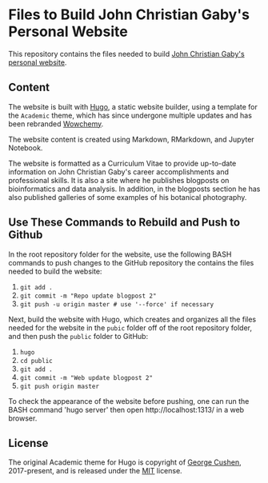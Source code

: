 # Files to Build John Christian Gaby's Personal Website

This repository contains the files needed to build [John Christian Gaby's personal website](https://chrisgaby.github.io/).

## Content

The website is built with [Hugo](https://gohugo.io/), a static website builder, using a template for the `Academic` theme, which has since undergone multiple updates and has been rebranded [Wowchemy](https://wowchemy.com/).

The website content is created using Markdown, RMarkdown, and Jupyter Notebook.

The website is formatted as a Curriculum Vitae to provide up-to-date information on John Christian Gaby's career accomplishments and professional skills. It is also a site where he publishes blogposts on bioinformatics and data analysis. In addition, in the blogposts section he has also published galleries of some examples of his botanical photography.

## Use These Commands to Rebuild and Push to Github

In the root repository folder for the website, use the following BASH commands to push changes to the GitHub repository the contains the files needed to build the website:

1. `git add .`
2. `git commit -m "Repo update blogpost 2"`
3. `git push -u origin master # use '--force' if necessary`

Next, build the website with Hugo, which creates and organizes all the files needed for the website in the `pubic` folder off of the root repository folder, and then push the `public` folder to GitHub:

1. `hugo`
2. `cd public`
3. `git add .`
4. `git commit -m "Web update blogpost 2"`
5. `git push origin master`

To check the appearance of the website before pushing, one can run the BASH command 'hugo server' then open http://localhost:1313/ in a web browser.

## License

The original Academic theme for Hugo is copyright of [George Cushen](https://georgecushen.com), 2017-present, and is released under the [MIT](https://github.com/sourcethemes/academic-kickstart/blob/master/LICENSE.md) license.
